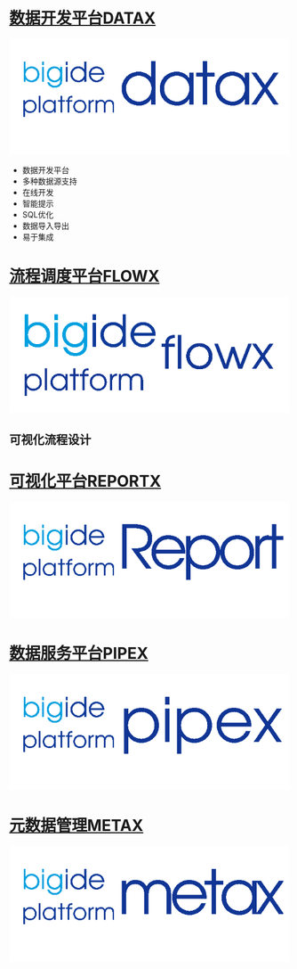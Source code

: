 # [数据开发平台DATAX](http://bigide.com/bigide_datax)
![](_media/bigide_datax.png)
* 数据开发平台
* 多种数据源支持
* 在线开发
* 智能提示
* SQL优化
* 数据导入导出
* 易于集成
# [流程调度平台FLOWX](http://bigide.com/bigide_flowx)
![](_media/bigide_flowx.png)
## 可视化流程设计

# [可视化平台REPORTX](http://bigide.com/bigide_reportx)
![](_media/bigide_reportx.png)

# [数据服务平台PIPEX](http://bigide.com/bigide_pipex)
![](_media/bigide_pipex.png)

# [元数据管理METAX](http://bigide.com/bigide_metax)
![](_media/bigide_metax.png)
